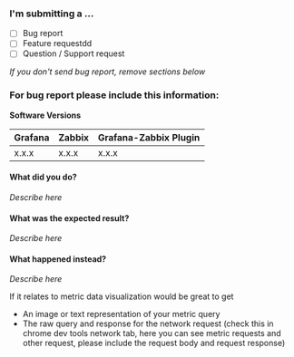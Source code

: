 ### I'm submitting a ...
- [ ] Bug report
- [ ] Feature requestdd
- [ ] Question / Support request

_If you don't send bug report, remove sections below_
### For bug report please include this information:

**Software Versions**

| Grafana | Zabbix | Grafana-Zabbix Plugin |
| ------- | ------ | --------------------- |
| x.x.x   | x.x.x  | x.x.x                 |

#### What did you do?
_Describe here_

#### What was the expected result?
_Describe here_

#### What happened instead?
_Describe here_

If it relates to metric data visualization would be great to get
- An image or text representation of your metric query
- The raw query and response for the network request (check this in chrome dev tools network tab, here you can see metric requests and other request, please include the request body and request response)
